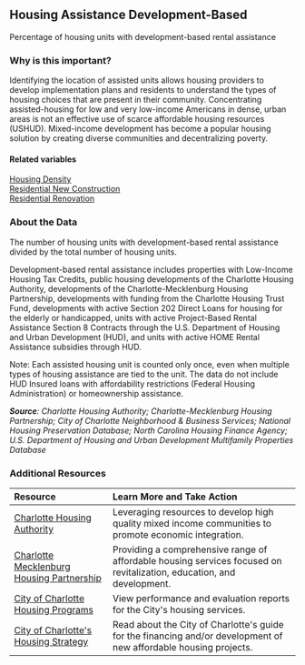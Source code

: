 ## Housing Assistance  Development-Based
Percentage of housing units with development-based rental assistance 

### Why is this important?
Identifying the location of assisted units allows housing providers to develop implementation plans and residents to understand the types of housing choices that are present in their community. Concentrating assisted-housing for low and very low-income Americans in dense, urban areas is not an effective use of scarce affordable housing resources (USHUD). Mixed-income development has become a popular housing solution by creating diverse communities and decentralizing poverty.

#### Related variables
<a href="javascript:void(0)" onclick="model.metricId = 'm5'">Housing Density</a>  
<a href="javascript:void(0)" onclick="model.metricId = 'm8'">Residential New Construction</a>  
<a href="javascript:void(0)" onclick="model.metricId = 'm9'">Residential Renovation</a>  


### About the Data
The number of housing units with development-based rental assistance divided by the total number of housing units. 

Development-based rental assistance includes properties with Low-Income Housing Tax Credits, public housing developments of the Charlotte Housing Authority, developments of the Charlotte-Mecklenburg Housing Partnership, developments with funding from the Charlotte Housing Trust Fund, developments with active Section 202 Direct Loans for housing for the elderly or handicapped, units with active Project-Based Rental Assistance Section 8 Contracts through the U.S. Department of Housing and Urban Development (HUD), and units with active HOME Rental Assistance subsidies through HUD. 

Note: Each assisted housing unit is counted only once, even when multiple types of housing assistance are tied to the unit. The data do not include HUD Insured loans with affordability restrictions (Federal Housing Administration) or homeownership assistance. 

_**Source**: Charlotte Housing Authority; Charlotte-Mecklenburg Housing Partnership; City of Charlotte Neighborhood & Business Services; National Housing Preservation Database; North Carolina Housing Finance Agency; U.S. Department of Housing and Urban Development Multifamily Properties Database_ 


### Additional Resources
|Resource | Learn More and Take Action | 
|:--- | :--- |
|[Charlotte Housing Authority](http://www.cha-nc.org/)| Leveraging resources to develop high quality mixed income communities to promote economic integration.
|[Charlotte Mecklenburg Housing Partnership](http://www.cmhp.org)| Providing a comprehensive range of affordable housing services focused on revitalization, education, and development.
|[City of Charlotte Housing Programs](http://charlottenc.gov/HNS/Housing/Pages/default.aspx)| View performance and evaluation reports for the City's housing services.
|[City of Charlotte's Housing Strategy](http://charlottenc.gov/HNS/Housing/Strategy/Pages/default.aspx)| Read about the City of Charlotte's guide for the financing and/or development of new affordable housing projects.

